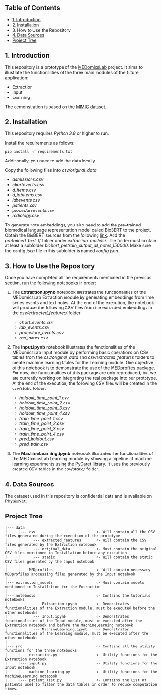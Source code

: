 ## Table of Contents

* [1. Introduction](#1-introduction)
* [2. Installation](#2-installation)
* [3. How to Use the Repository](#3-how-to-use-the-repository)
* [4. Data Sources](#4-data-sources)
* [Project Tree](#project-tree)

## 1. Introduction

This repository is a prototype of the [MEDomicsLab](https://github.com/MEDomics-UdeS/MEDomicsLab) project. It aims to
illustrate the functionalities of the three main modules of the future application:

- Extraction
- Input
- Learning

The demonstration is based on the [MIMIC](https://mimic.mit.edu/) dataset.

## 2. Installation

This repository requires *Python 3.8* or higher to run.

Install the requirements as follows:

```
pip install -r requirements.txt
```


Additionally, you need to add the data locally.

Copy the following files into *csv/original_data*:

- *admissions.csv*
- *chartevents.csv*
- *d_items.csv*
- *d_labitems.csv*
- *labevents.csv*
- *patients.csv*
- *procedureevents.csv*
- *radiology.csv*

To generate note embeddings, you also need to add the pre-trained biomedical language representation model called BioBERT to the project. Obtain the BioBERT sources from the following [link](https://github.com/EmilyAlsentzer/clinicalBERT). Add the *pretrained_bert_tf* folder under *extraction_models/*. The folder must contain at least a subfolder *biobert_pretrain_output_all_notes_150000*. Make sure the config *json* file in this subfolder is named *config.json*.

## 3. How to Use the Repository

Once you have completed all the requirements mentioned in the previous section, run the following notebooks in order:

1. The **Extraction.ipynb** notebook illustrates the functionalities of the MEDomicsLab Extraction module by generating embeddings from time series events and text notes. At the end of the execution, the notebook will produce the following CSV files from the extracted embeddings in the *csv/extracted_features/* folder:

   - *chart_events.csv*
   - *lab_events.csv*
   - *procedure_events.csv*
   - *rad_notes.csv*
   

2. The **Input.ipynb** notebook illustrates the functionalities of the MEDomicsLab Input module by performing basic operations on CSV tables from the *csv/original_data* and *csv/extracted_features* folders to create machine learning tables for the Learning module. One objective of this notebook is to demonstrate the use of the [MEDprofiles](https://github.com/MEDomics-UdeS/MEDprofiles/tree/main) package. For now, the functionalities of this package are only reproduced, but we are currently working on integrating the real package into our prototype. At the end of the execution, the following CSV files will be created in the *csv/static* folder:

   - *holdout_time_point_1.csv*
   - *holdout_time_point_2.csv*
   - *holdout_time_point_3.csv*
   - *holdout_time_point_4.csv*
   - *train_time_point_1.csv*
   - *train_time_point_2.csv*
   - *train_time_point_3.csv*
   - *train_time_point_4.csv*
   - *pred_holdout.csv*
   - *pred_train.csv*
   

3. The **MachineLearning.ipynb** notebook illustrates the functionalities of the MEDomicsLab Learning module by showing 
   a pipeline of machine learning experiments using the [PyCaret](https://pycaret.gitbook.io/docs/) library. It uses the 
   previously created CSV tables in the *csv/static/* folder.

## 4. Data Sources

The dataset used in this repository is confidential data and is available on [PhysioNet](https://physionet.org/content/mimiciv/2.2/).

## Project Tree

```
|--- data
|     |--- csv                            <- Will contain all the CSV files generated during the execution of the prototype
|     |     |--- extracted_features       <- Will contain the CSV files generated by the Extraction notebook
|     |     |--- original_data            <- Must contain the original CSV files mentioned in Installation before any execution
|     |     |--- static                   <- Will contain the static CSV files generated by the Input notebook
|     |
|     |--- MEDprofiles                    <- Will contain necessary MEDprofiles processing files generated by the Input notebook
|
|--- extraction_models                    <- Must contain models mentioned in Installation for the Extraction
|
|--- notebooks                            <- Contains the tutorials notebooks
|           |--- Extraction.ipynb         <- Demonstrates functionalities of the Extraction module, must be executed before the other notebooks
|           |--- Input.ipynb              <- Demonstrates functionalities of the Input module, must be executed after the Extraction notebook and before the MachineLearning notebook
|           |--- MachineLearning.ipynb    <- Demonstrates functionalities of the Learning module, must be executed after the other notebooks
|
|--- src                                  <- Contains all the utility functions for the three notebooks
|     |--- extraction.py                  <- Utility functions for the Extraction notebook
|     |--- input.py                       <- Utility functions for the Input notebook
|     |--- machine_learning.py            <- Utility functions for the MachineLearning notebook
|     |--- patient_list.py                <- Contains the list of patients used to filter the data tables in order to reduce computation times.
```